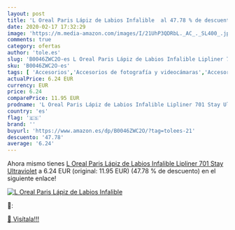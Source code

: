 ```yaml
---
layout: post
title: 'L Oreal Paris Lápiz de Labios Infalible  al 47.78 % de descuento'
date: 2020-02-17 17:32:29
image: 'https://m.media-amazon.com/images/I/21UhP3QDRbL._AC_._SL400_.jpg'
comments: true
category: ofertas
author: 'tole.es'
slug: 'B0046ZWC2O-es L Oreal Paris Lápiz de Labios Infalible Lipliner 701 Stay...'
sku: 'B0046ZWC2O-es'
tags: [ 'Accesorios','Accesorios de fotografía y videocámaras','Accesorios para portátiles y netbooks','Bolsas y fundas para cámaras compactas','Bolsas y fundas para cámaras digitales','Bolsas y fundas para cámaras,  videocámaras y prismáticos','Bolsas y fundas para portátiles y netbooks','Electrónica','Fotografía y videocámaras','Informática','Mochilas para portátiles y netbooks','lápiz', ]
actualPrice: 6.24 EUR
currency: EUR
price: 6.24
comparePrice: 11.95 EUR
prodname: 'L Oreal Paris Lápiz de Labios Infalible Lipliner 701 Stay Ultraviolet'
country: 'es'
flag: '🇪🇸'
brand: ''
buyurl: 'https://www.amazon.es/dp/B0046ZWC2O/?tag=tolees-21'
descuento: '47.78'
average: '6.24'
---
```


Ahora mismo tienes [L Oreal Paris Lápiz de Labios Infalible Lipliner 701 Stay Ultraviolet](https://www.amazon.es/dp/B0046ZWC2O/?tag=tolees-21) a 6.24 EUR (original: 11.95 EUR) (47.78 %  de descuento) en el siguiente enlace!

[![L Oreal Paris Lápiz de Labios Infalible ](https://m.media-amazon.com/images/I/21UhP3QDRbL._AC_._SL400_.jpg)](https://www.amazon.es/dp/B0046ZWC2O/?tag=tolees-21)

🔎:


[🛒 Visítala!!!](https://www.amazon.es/dp/B0046ZWC2O/?tag=tolees-21)
